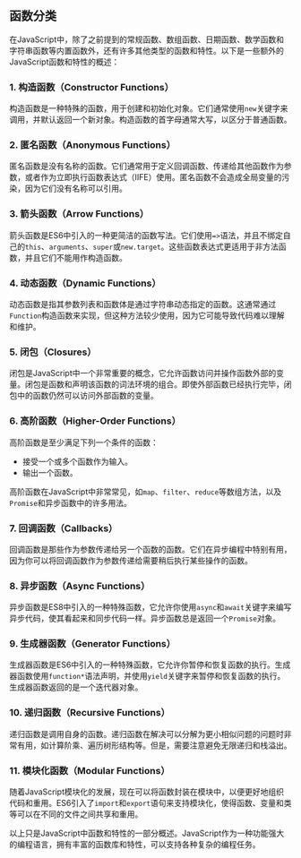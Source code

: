 ## 函数分类

在JavaScript中，除了之前提到的常规函数、数组函数、日期函数、数学函数和字符串函数等内置函数外，还有许多其他类型的函数和特性。以下是一些额外的JavaScript函数和特性的概述：

### 1. 构造函数（Constructor Functions）

构造函数是一种特殊的函数，用于创建和初始化对象。它们通常使用`new`关键字来调用，并默认返回一个新对象。构造函数的首字母通常大写，以区分于普通函数。

### 2. 匿名函数（Anonymous Functions）

匿名函数是没有名称的函数。它们通常用于定义回调函数、传递给其他函数作为参数，或者作为立即执行函数表达式（IIFE）使用。匿名函数不会造成全局变量的污染，因为它们没有名称可以引用。

### 3. 箭头函数（Arrow Functions）

箭头函数是ES6中引入的一种更简洁的函数写法。它们使用`=>`语法，并且不绑定自己的`this`、`arguments`、`super`或`new.target`。这些函数表达式更适用于非方法函数，并且它们不能用作构造函数。

### 4. 动态函数（Dynamic Functions）

动态函数是指其参数列表和函数体是通过字符串动态指定的函数。这通常通过`Function`构造函数来实现，但这种方法较少使用，因为它可能导致代码难以理解和维护。

### 5. 闭包（Closures）

闭包是JavaScript中一个非常重要的概念，它允许函数访问并操作函数外部的变量。闭包是函数和声明该函数的词法环境的组合。即使外部函数已经执行完毕，闭包中的函数仍然可以访问外部函数的变量。

### 6. 高阶函数（Higher-Order Functions）

高阶函数是至少满足下列一个条件的函数：

* 接受一个或多个函数作为输入。
* 输出一个函数。

高阶函数在JavaScript中非常常见，如`map`、`filter`、`reduce`等数组方法，以及`Promise`和异步函数中的许多用法。

### 7. 回调函数（Callbacks）

回调函数是那些作为参数传递给另一个函数的函数。它们在异步编程中特别有用，因为你可以将回调函数作为参数传递给需要稍后执行某些操作的函数。

### 8. 异步函数（Async Functions）

异步函数是ES8中引入的一种特殊函数，它允许你使用`async`和`await`关键字来编写异步代码，使其看起来和同步代码一样。异步函数总是返回一个`Promise`对象。

### 9. 生成器函数（Generator Functions）

生成器函数是ES6中引入的一种特殊函数，它允许你暂停和恢复函数的执行。生成器函数使用`function*`语法声明，并使用`yield`关键字来暂停和恢复函数的执行。生成器函数返回的是一个迭代器对象。

### 10. 递归函数（Recursive Functions）

递归函数是调用自身的函数。递归函数在解决可以分解为更小相似问题的问题时非常有用，如计算阶乘、遍历树形结构等。但是，需要注意避免无限递归和栈溢出。

### 11. 模块化函数（Modular Functions）

随着JavaScript模块化的发展，现在可以将函数封装在模块中，以便更好地组织代码和重用。ES6引入了`import`和`export`语句来支持模块化，使得函数、变量和类等可以在不同的文件之间共享和重用。

以上只是JavaScript中函数和特性的一部分概述。JavaScript作为一种功能强大的编程语言，拥有丰富的函数库和特性，可以支持各种复杂的编程任务。